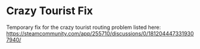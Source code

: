 # Crazy Tourist Fix

Temporary fix for the crazy tourist routing problem listed here: https://steamcommunity.com/app/255710/discussions/0/1812044473319307940/
